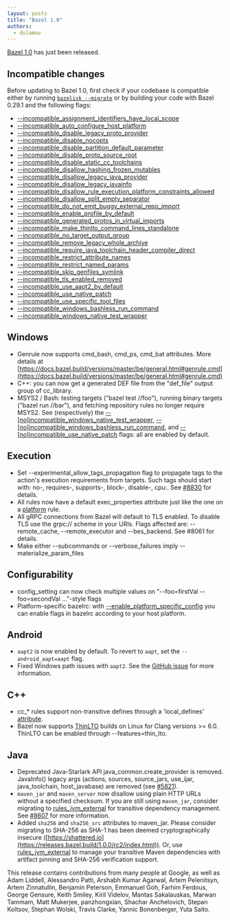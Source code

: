 ```yaml
---
layout: posts
title: "Bazel 1.0"
authors:
  - dslomov
---
```

[Bazel 1.0](https://github.com/bazelbuild/bazel/releases/tag/1.0.0) has just been released. 


## Incompatible changes

Before updating to Bazel 1.0, first check if your codebase is compatible either by running [`bazelisk --migrate`](https://github.com/bazelbuild/bazelisk) or by building your code with Bazel 0.29.1 and the following flags:

*   [--incompatible_assignment_identifiers_have_local_scope](https://github.com/bazelbuild/bazel/issues/8956)
*   [--incompatible_auto_configure_host_platform](https://github.com/bazelbuild/bazel/issues/7081)
*   [--incompatible_disable_legacy_proto_provider](https://github.com/bazelbuild/bazel/issues/7152)
*   [--incompatible_disable_nocopts](https://github.com/bazelbuild/bazel/issues/8706)
*   [--incompatible_disable_partition_default_parameter](https://github.com/bazelbuild/bazel/issues/8953)
*   [--incompatible_disable_proto_source_root](https://github.com/bazelbuild/bazel/issues/7153)
*   [--incompatible_disable_static_cc_toolchains](https://github.com/bazelbuild/bazel/issues/8546)
*   [--incompatible_disallow_hashing_frozen_mutables](https://github.com/bazelbuild/bazel/issues/7800)
*   [--incompatible_disallow_legacy_java_provider](https://github.com/bazelbuild/bazel/issues/7598)
*   [--incompatible_disallow_legacy_javainfo](https://github.com/bazelbuild/bazel/issues/5821)
*   [--incompatible_disallow_rule_execution_platform_constraints_allowed](https://github.com/bazelbuild/bazel/issues/8136)
*   [--incompatible_disallow_split_empty_separator](https://github.com/bazelbuild/bazel/issues/7355)
*   [--incompatible_do_not_emit_buggy_external_repo_import](https://github.com/bazelbuild/bazel/issues/8711)
*   [--incompatible_enable_profile_by_default](https://github.com/bazelbuild/bazel/issues/8783)
*   [--incompatible_generated_protos_in_virtual_imports](https://github.com/bazelbuild/bazel/issues/9215)
*   [--incompatible_make_thinlto_command_lines_standalone](https://github.com/bazelbuild/bazel/issues/6791)
*   [--incompatible_no_target_output_group](https://github.com/bazelbuild/bazel/issues/7949)
*   [--incompatible_remove_legacy_whole_archive](https://github.com/bazelbuild/bazel/issues/7362)
*   [--incompatible_require_java_toolchain_header_compiler_direct](https://github.com/bazelbuild/bazel/issues/7990)
*   [--incompatible_restrict_attribute_names](https://github.com/bazelbuild/bazel/issues/6437)
*   [--incompatible_restrict_named_params](https://github.com/bazelbuild/bazel/issues/8147)
*   [--incompatible_skip_genfiles_symlink](https://github.com/bazelbuild/bazel/issues/8651)
*   [--incompatible_tls_enabled_removed](https://github.com/bazelbuild/bazel/issues/8061)
*   [--incompatible_use_aapt2_by_default](https://github.com/bazelbuild/bazel/issues/6907)
*   [--incompatible_use_native_patch](https://github.com/bazelbuild/bazel/issues/8316)
*   [--incompatible_use_specific_tool_files](https://github.com/bazelbuild/bazel/issues/8531)
*   [--incompatible_windows_bashless_run_command](https://github.com/bazelbuild/bazel/issues/8240)
*   [--incompatible_windows_native_test_wrapper](https://github.com/bazelbuild/bazel/issues/6622)


## Windows



*   Genrule now supports cmd_bash, cmd_ps, cmd_bat attributes. More details at [https://docs.bazel.build/versions/master/be/general.html#genrule.cmd](https://docs.bazel.build/versions/master/be/general.html#genrule.cmd)
*   C++: you can now get a generated DEF file from the "def_file" output group of cc_library.
*   MSYS2 / Bash: testing targets ("bazel test //foo"), running binary targets ("bazel run //bar"), and fetching repository rules no longer require MSYS2. See (respectively) the [--[no]incompatible_windows_native_test_wrapper](https://github.com/bazelbuild/bazel/issues/6622), [--[no]incompatible_windows_bashless_run_command](https://github.com/bazelbuild/bazel/issues/8240), and [--[no]incompatible_use_native_patch](https://github.com/bazelbuild/bazel/issues/8316) flags: all are enabled by default.


## Execution



*   Set --experimental_allow_tags_propagation flag to propagate tags to the action's execution requirements from targets. Such tags should start with: no-, requires-, supports-, block-, disable-, cpu:. See [#8830](https://github.com/bazelbuild/bazel/issues/8830) for details.
*   All rules now have a default exec_properties attribute just like the one on a [platform](https://docs.bazel.build/versions/master/be/platform.html#platform.exec_properties) rule. 
*   All gRPC connections from Bazel will default to TLS enabled.  To disable TLS use the grpc:// scheme in your URIs. Flags affected are: --remote_cache, --remote_executor and --bes_backend. See #8061 for details.
*   Make either --subcommands or --verbose_failures imply --materialize_param_files


## Configurability



*   config_setting can now check multiple values on "--foo=firstVal --foo=secondVal ..."-style flags
*   Platform-specific bazelrc: with [--enable_platform_specific_config](https://docs.bazel.build/versions/master/command-line-reference.html#flag--enable_platform_specific_config) you can enable flags in bazelrc according to your host platform.


## Android



*   `aapt2` is now enabled by default. To revert to `aapt`, set the `--android_aapt=aapt` flag.
*   Fixed Windows path issues with `aapt2`. See the [GitHub issue](https://github.com/bazelbuild/bazel/issues/9102) for more information.


## C++



*   cc_* rules support non-transitive defines through a 'local_defines' [attribute](https://docs.bazel.build/versions/master/be/c-cpp.html#cc_binary.local_defines).
*   Bazel now supports [ThinLTO](https://clang.llvm.org/docs/ThinLTO.html) builds on Linux for Clang versions >= 6.0. ThinLTO can be enabled through --features=thin_lto.


## Java



*   Deprecated Java-Starlark API java_common.create_provider is removed. JavaInfo() legacy args (actions, sources, source_jars, use_ijar, java_toolchain, host_javabase) are removed (see [#5821](https://github.com/bazelbuild/bazel/issues/5821)).
*   `maven_jar` and `maven_server` now disallow using plain HTTP URLs without a specified checksum. If you are still using `maven_jar`, consider migrating to [rules_jvm_external](https://github.com/bazelbuild/rules_jvm_ext%20ernal) for transitive dependency management. See [#8607](https://github.com/bazelbuild/bazel/issues/8607) for more information.
*   Added `sha256` and `sha256_src` attributes to maven_jar. Please consider migrating to SHA-256 as SHA-1 has been deemed cryptographically insecure ([https://shattered.io](https://releases.bazel.build/1.0.0/rc2/index.html)). Or, use [rules_jvm_external](https://github.com/bazelbuild/rules_jvm_ext%20ernal) to manage your transitive Maven dependencies with artifact pinning and SHA-256 verification support.

This release contains contributions from many people at Google, as well as Adam Liddell, Alessandro Patti, Arshabh Kumar Agarwal, Artem Pelenitsyn, Artem Zinnatullin, Benjamin Peterson, Emmanuel Goh, Farhim Ferdous, George Gensure, Keith Smiley, Kiril Videlov, Mantas Sakalauskas, Marwan Tammam, Matt Mukerjee, panzhongxian, Shachar Anchelovich, Stepan Koltsov, Stephan Wolski, Travis Clarke, Yannic Bonenberger, Yuta Saito.
